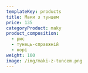 ```yaml
---
templateKey: products
title: Маки з тунцем
price: 135
categoryProduct: maky
product_composition:
  - рис
  - тунець-справжній
  - норі
weight: 100
image: /img/maki-z-tuncem.png
---
```

